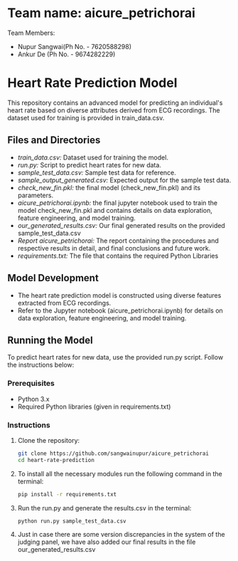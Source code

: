 # Team name: aicure_petrichorai
Team Members:
- Nupur Sangwai(Ph No. - 7620588298)
- Ankur De (Ph No. - 9674282229)
# Heart Rate Prediction Model

This repository contains an advanced model for predicting an individual's heart rate based on diverse attributes derived from ECG recordings. The dataset used for training is provided in train_data.csv.

## Files and Directories

- *train_data.csv:* Dataset used for training the model.
- *run.py:* Script to predict heart rates for new data.
- *sample_test_data.csv:* Sample test data for reference.
- *sample_output_generated.csv:* Expected output for the sample test data.
- *check_new_fin.pkl:* the final model (check_new_fin.pkl) and its parameters.
- *aicure_petrichorai.ipynb:* the final jupyter notebook used to train the model check_new_fin.pkl and contains details on data exploration, feature engineering, and model training.
- *our_generated_results.csv:* Our final generated results on the provided sample_test_data.csv
- *Report aicure_petrichorai:* The report containing the procedures and respective results in detail, and final conclusions and future work.
- *requirements.txt:* The file that contains the required Python Libraries

## Model Development

- The heart rate prediction model is constructed using diverse features extracted from ECG recordings.
- Refer to the Jupyter notebook (aicure_petrichorai.ipynb) for details on data exploration, feature engineering, and model training.

## Running the Model

To predict heart rates for new data, use the provided run.py script. Follow the instructions below:

### Prerequisites

- Python 3.x
- Required Python libraries (given in requirements.txt)

### Instructions

1. Clone the repository:
   ```bash
   git clone https://github.com/sangwainupur/aicure_petrichorai
   cd heart-rate-prediction
2. To install all the necessary modules run the following command in the terminal:
   ```bash
   pip install -r requirements.txt 

3. Run the run.py and generate the results.csv in the terminal:
   ```bash
   python run.py sample_test_data.csv
4. Just in case there are some version discrepancies in the system of the judging panel, we have also added our final results in the file our_generated_results.csv
